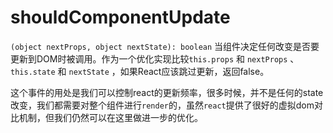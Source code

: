 # shouldComponentUpdate
`(object nextProps, object nextState): boolean` 当组件决定任何改变是否要更新到DOM时被调用。作为一个优化实现比较`this.props` 和 `nextProps` 、`this.state` 和 `nextState` ，如果React应该跳过更新，返回false。

这个事件的用处是我们可以控制react的更新频率，很多时候，并不是任何的state改变，我们都需要对整个组件进行`render`的，虽然`react`提供了很好的虚拟dom对比机制，但我们仍然可以在这里做进一步的优化。